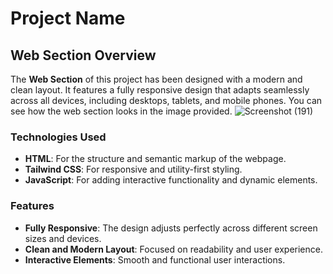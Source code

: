 # Project Name

## Web Section Overview

The **Web Section** of this project has been designed with a modern and clean layout. It features a fully responsive design that adapts seamlessly across all devices, including desktops, tablets, and mobile phones. You can see how the web section looks in the image provided.
![Screenshot (191)](https://github.com/user-attachments/assets/5c6983cd-d153-43ca-a04f-e7c700938498)
### Technologies Used
- **HTML**: For the structure and semantic markup of the webpage.
- **Tailwind CSS**: For responsive and utility-first styling.
- **JavaScript**: For adding interactive functionality and dynamic elements.

### Features
- **Fully Responsive**: The design adjusts perfectly across different screen sizes and devices.
- **Clean and Modern Layout**: Focused on readability and user experience.
- **Interactive Elements**: Smooth and functional user interactions.





